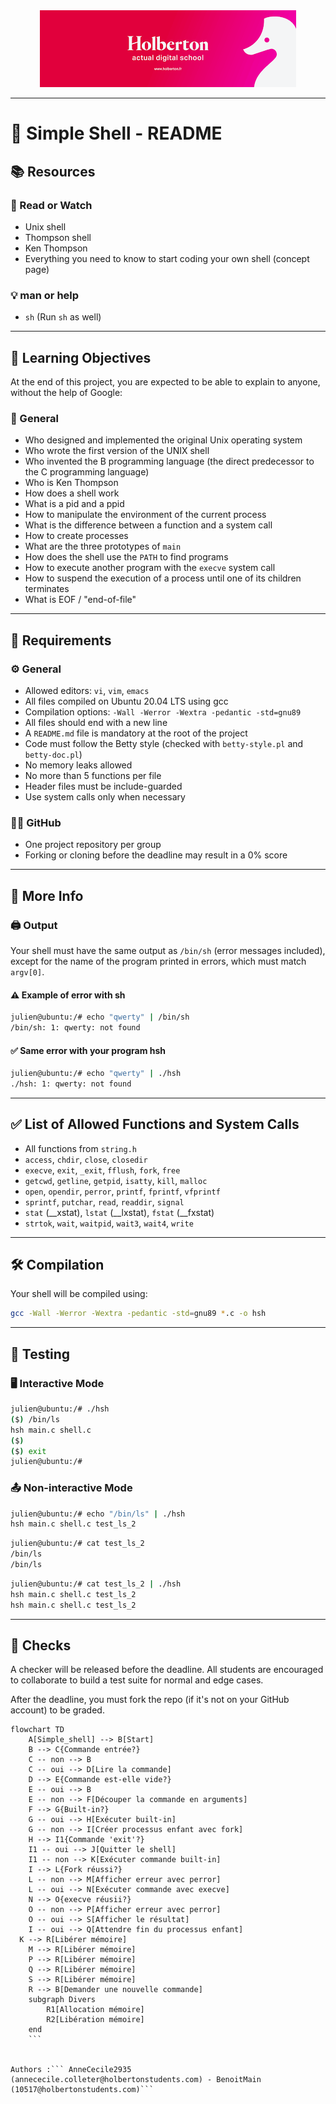 <div align="center"><img src="https://github.com/ksyv/holbertonschool-web_front_end/blob/main/baniere_holberton.png"></div>

---

# 🐚 Simple Shell - README

## 📚 Resources

### 📖 Read or Watch

- Unix shell
- Thompson shell
- Ken Thompson
- Everything you need to know to start coding your own shell (concept page)

### 💡 man or help

- `sh` (Run `sh` as well)

---

## 🎯 Learning Objectives

At the end of this project, you are expected to be able to explain to anyone, without the help of Google:

### 🧠 General

- Who designed and implemented the original Unix operating system
- Who wrote the first version of the UNIX shell
- Who invented the B programming language (the direct predecessor to the C programming language)
- Who is Ken Thompson
- How does a shell work
- What is a pid and a ppid
- How to manipulate the environment of the current process
- What is the difference between a function and a system call
- How to create processes
- What are the three prototypes of `main`
- How does the shell use the `PATH` to find programs
- How to execute another program with the `execve` system call
- How to suspend the execution of a process until one of its children terminates
- What is EOF / "end-of-file"

---

## 📌 Requirements

### ⚙️ General

- Allowed editors: `vi`, `vim`, `emacs`
- All files compiled on Ubuntu 20.04 LTS using gcc
- Compilation options: `-Wall -Werror -Wextra -pedantic -std=gnu89`
- All files should end with a new line
- A `README.md` file is mandatory at the root of the project
- Code must follow the Betty style (checked with `betty-style.pl` and `betty-doc.pl`)
- No memory leaks allowed
- No more than 5 functions per file
- Header files must be include-guarded
- Use system calls only when necessary

### 🧑‍💻 GitHub

- One project repository per group
- Forking or cloning before the deadline may result in a 0% score

---

## 🧾 More Info

### 🖨️ Output

Your shell must have the same output as `/bin/sh` (error messages included), except for the name of the program printed in errors, which must match `argv[0]`.

#### ⚠️ Example of error with sh

```sh
julien@ubuntu:/# echo "qwerty" | /bin/sh
/bin/sh: 1: qwerty: not found
```

#### ✅ Same error with your program hsh

```sh
julien@ubuntu:/# echo "qwerty" | ./hsh
./hsh: 1: qwerty: not found
```

---

## ✅ List of Allowed Functions and System Calls

- All functions from `string.h`
- `access`, `chdir`, `close`, `closedir`
- `execve`, `exit`, `_exit`, `fflush`, `fork`, `free`
- `getcwd`, `getline`, `getpid`, `isatty`, `kill`, `malloc`
- `open`, `opendir`, `perror`, `printf`, `fprintf`, `vfprintf`
- `sprintf`, `putchar`, `read`, `readdir`, `signal`
- `stat` (__xstat), `lstat` (__lxstat), `fstat` (__fxstat)
- `strtok`, `wait`, `waitpid`, `wait3`, `wait4`, `write`

---

## 🛠️ Compilation

Your shell will be compiled using:

```sh
gcc -Wall -Werror -Wextra -pedantic -std=gnu89 *.c -o hsh
```

---

## 🧪 Testing

### 🖥️ Interactive Mode

```sh
julien@ubuntu:/# ./hsh
($) /bin/ls
hsh main.c shell.c
($)
($) exit
julien@ubuntu:/#
```

### 📤 Non-interactive Mode

```sh
julien@ubuntu:/# echo "/bin/ls" | ./hsh
hsh main.c shell.c test_ls_2
```

```sh
julien@ubuntu:/# cat test_ls_2
/bin/ls
/bin/ls
```

```sh
julien@ubuntu:/# cat test_ls_2 | ./hsh
hsh main.c shell.c test_ls_2
hsh main.c shell.c test_ls_2
```

---

## 🧪 Checks

A checker will be released before the deadline. All students are encouraged to collaborate to build a test suite for normal and edge cases.

After the deadline, you must fork the repo (if it's not on your GitHub account) to be graded.

```mermaid
flowchart TD
    A[Simple_shell] --> B[Start]
    B --> C{Commande entrée?}
    C -- non --> B
    C -- oui --> D[Lire la commande]
    D --> E{Commande est-elle vide?}
    E -- oui --> B
    E -- non --> F[Découper la commande en arguments]
    F --> G{Built-in?}
    G -- oui --> H[Exécuter built-in]
    G -- non --> I[Créer processus enfant avec fork]
    H --> I1{Commande 'exit'?}
    I1 -- oui --> J[Quitter le shell]
    I1 -- non --> K[Exécuter commande built-in]
    I --> L{Fork réussi?}
    L -- non --> M[Afficher erreur avec perror]
    L -- oui --> N[Exécuter commande avec execve]
    N --> O{execve réusii?}
    O -- non --> P[Afficher erreur avec perror]
    O -- oui --> S[Afficher le résultat]
    I -- oui --> Q[Attendre fin du processus enfant]
  K --> R[Libérer mémoire]
    M --> R[Libérer mémoire]
    P --> R[Libérer mémoire]
    Q --> R[Libérer mémoire]
    S --> R[Libérer mémoire]
    R --> B[Demander une nouvelle commande]
    subgraph Divers
        R1[Allocation mémoire]
        R2[Libération mémoire]
    end
	```


Authors :``` AnneCecile2935 (annececile.colleter@holbertonstudents.com) - BenoitMain (10517@holbertonstudents.com)```
